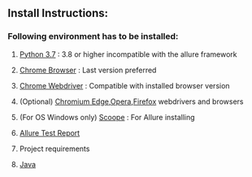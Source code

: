 ## Install Instructions:

### Following environment has to be installed:

1. [Python 3.7](https://www.python.org/downloads/) : 3.8 or higher incompatible with the allure framework 

2. [Chrome Browser](https://www.google.com/intl/en/chrome/) : Last version preferred

3. [Chrome Webdriver](https://chromedriver.chromium.org/downloads) : Compatible with installed browser version

4. (Optional) [Chromium Edge](https://developer.microsoft.com/en-us/microsoft-edge/tools/webdriver/),[Opera](https://github.com/operasoftware/operachromiumdriver/releases),[Firefox](https://github.com/mozilla/geckodriver/releases) webdrivers and browsers 

5. (For OS Windows only) [Scoope](https://scoop.sh/) : For Allure installing

6. [Allure Test Report](http://allure.qatools.ru/)

7. Project requirements 

8. [Java](https://java.com/ru/download/)

